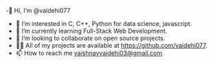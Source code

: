  -👋 Hi, I’m @vaidehi077
- 👀 I’m interested in C, C++, Python for data science, javascript.
- 🌱 I’m currently learning Full-Stack Web Development.
- 💞️ I’m looking to collaborate on open source projects.
- 👩‍💻 All of my projects are available at https://github.com/vaidehi077.
- 📫 How to reach me vaishnavvaidehi03@gmail.com.


<!---
vaidehi077/vaidehi077 is a ✨ special ✨ repository because its `README.md` (this file) appears on your GitHub profile.
You can click the Preview link to take a look at your changes.
--->

